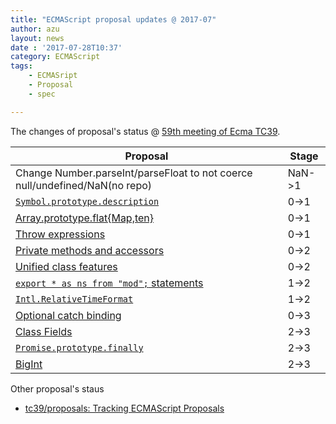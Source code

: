 ```yaml
---
title: "ECMAScript proposal updates @ 2017-07"
author: azu
layout: news
date : '2017-07-28T10:37'
category: ECMAScript
tags:
    - ECMASript
    - Proposal
    - spec

---
```


The changes of proposal's status @ [59th meeting of Ecma TC39](https://github.com/tc39/agendas/blob/master/2017/07.md "59th meeting of Ecma TC39").

| Proposal                                 | Stage  |
| ---------------------------------------- | ------ |
| Change Number.parseInt/parseFloat to not coerce null/undefined/NaN(no repo) | NaN->1 |
| [`Symbol.prototype.description`](https://github.com/michaelficarra/Symbol-description-proposal/) | 0->1   |
| [Array.prototype.flat{Map,ten}](https://github.com/tc39/proposal-flatMap) | 0->1   |
| [Throw expressions](https://github.com/rbuckton/proposal-throw-expressions) | 0->1   |
| [Private methods and accessors](https://github.com/littledan/proposal-private-methods) | 0->2   |
| [Unified class features](https://github.com/littledan/proposal-unified-class-features/) | 0->2   |
| [`export * as ns from "mod";` statements](https://github.com/tc39/proposal-export-ns-from) | 1->2   |
| [`Intl.RelativeTimeFormat`](https://github.com/tc39/proposal-intl-relative-time) | 1->2   |
| [Optional catch binding](https://michaelficarra.github.io/optional-catch-binding-proposal/) | 0->3   |
| [Class Fields](https://github.com/tc39/proposal-class-fields) | 2->3   |
| [`Promise.prototype.finally`](https://github.com/tc39/proposal-promise-finally) | 2->3   |
| [BigInt](https://github.com/tc39/proposal-bigint) | 2->3   |

Other proposal's staus 

- [tc39/proposals: Tracking ECMAScript Proposals](https://github.com/tc39/proposals "tc39/proposals: Tracking ECMAScript Proposals")
